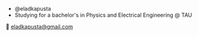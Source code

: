 - @eladkapusta
- Studying for a bachelor's in Physics and Electrical Engineering @ TAU 

📧 eladkapusta@gmail.com
